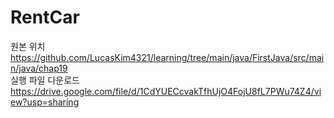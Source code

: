 # RentCar  
원본 위치 https://github.com/LucasKim4321/learning/tree/main/java/FirstJava/src/main/java/chap19  
실행 파일 다운로드 https://drive.google.com/file/d/1CdYUECcvakTfhUjO4FojU8fL7PWu74Z4/view?usp=sharing  

